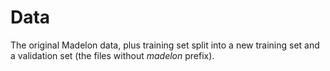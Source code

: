 Data
====

The original Madelon data, plus training set split into a new training set and a validation set (the files without _madelon_ prefix).

